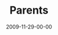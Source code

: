 ---
layout: message
category: message
series: "Typecast"
title: "Parents"
date: 2009-11-29-00-00
message_id: 592
sc-permalink-url: "http://soundcloud.com/crdschurch/parents"
audio: "http://s3.amazonaws.com/crossroads-media/messages/audio/Typecast3.mp3"
audio-duration: "30:12"
description: "Brian Tome discusses the stages of parenting along the progression from nurse to friend."
video: "http://s3.amazonaws.com/crossroads-media/messages/video/Typecast3.mp4"
video-duration: "30:12"
yt-embed-url: "//www.youtube.com/embed/xQDrXsk17Ag"
video-image: "http://s3.amazonaws.com/crossroads-media/images/Typecast3-still.jpg"
program: "http://s3.amazonaws.com/crossroads-media/documents/11_28-29_09Program.pdf"
notes-description: ""
notes: "http://s3.amazonaws.com/crossroads-media/documents/SN_11_28-29_09.pdf"
notes-title: "Parents (Study)"
tag: 
 - parenting
 - children
 - tome
 - tyson
 - parents
explicit: false
---
